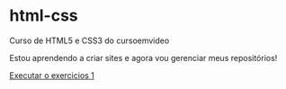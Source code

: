 # html-css
 Curso de HTML5 e CSS3 do cursoemvideo

Estou aprendendo a criar sites e agora vou gerenciar meus repositórios!

<a href="https://mbranches.github.io/html-css/exercicios/ex001/index">Executar o exercicios 1</a>